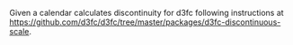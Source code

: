 Given a calendar calculates discontinuity for d3fc following instructions at https://github.com/d3fc/d3fc/tree/master/packages/d3fc-discontinuous-scale.